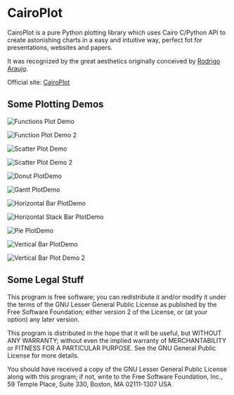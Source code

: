 CairoPlot
===========

CairoPlot is a pure Python plotting library which uses Cairo C/Python API to
create astonishing charts in a easy and intuitive way, perfect fot for
presentations, websites and papers.

It was recognized by the great aesthetics originally conceived by [Rodrigo
Araujo](https://github.com/rodrigoaraujo01).

Official site: [CairoPlot](http://cairoplot.sourceforge.net/index.html)

Some Plotting Demos
-------------------
![Functions Plot Demo](https://github.com/magnunleno/cairoplot/raw/develop/demo-graphs/color_themes_function.png)

![Function Plot Demo 2](https://github.com/magnunleno/cairoplot/raw/develop/demo-graphs/function_3_labels.png)

![Scatter Plot Demo](https://github.com/magnunleno/cairoplot/raw/develop/demo-graphs/color_themes_scatter.png)

![Scatter Plot Demo 2](https://github.com/magnunleno/cairoplot/raw/develop/demo-graphs/scatter_4_variable_radius.png)

![Donut PlotDemo](https://github.com/magnunleno/cairoplot/raw/develop/demo-graphs/donut_3_background.png)

![Gantt PlotDemo](https://github.com/magnunleno/cairoplot/raw/develop/demo-graphs/gantt_1_default.png)

![Horizontal Bar PlotDemo](https://github.com/magnunleno/cairoplot/raw/develop/demo-graphs/hbar_0_dictionary.png)

![Horizontal Stack Bar PlotDemo](https://github.com/magnunleno/cairoplot/raw/develop/demo-graphs/hbar_10_stack.png)

![Pie PlotDemo](https://github.com/magnunleno/cairoplot/raw/develop/demo-graphs/pie_3_background.png)

![Vertical Bar PlotDemo](https://github.com/magnunleno/cairoplot/raw/develop/demo-graphs/vbar_2_rounded.png)

![Vertical Bar Plot Demo 2](https://github.com/magnunleno/cairoplot/raw/develop/demo-graphs/vbar_8_hy_labels.png)


Some Legal Stuff
----------------

This program is free software; you can redistribute it and/or modify it under
the terms of the GNU Lesser General Public License as published by the Free
Software Foundation; either version 2 of the License, or (at your option) any
later version.

This program is distributed in the hope that it will be useful, but WITHOUT ANY
WARRANTY; without even the implied warranty of MERCHANTABILITY or FITNESS FOR A
PARTICULAR PURPOSE.  See the GNU General Public License for more details.

You should have received a copy of the GNU Lesser General Public License along
with this program; if not, write to the Free Software Foundation, Inc., 59
Temple Place, Suite 330, Boston, MA 02111-1307 USA
